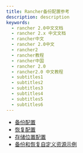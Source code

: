 ```yaml
---
title: Rancher备份配置参考
description: description
keywords:
  - rancher 2.0中文文档
  - rancher 2.x 中文文档
  - rancher中文
  - rancher 2.0中文
  - rancher2
  - rancher教程
  - rancher中国
  - rancher 2.0
  - rancher2.0 中文教程
  - subtitles1
  - subtitles2
  - subtitles3
  - subtitles4
  - subtitles5
  - subtitles6
---
```


- [备份配置](./back-up-config/_index)
- [恢复配置](./restore-config/_index)
- [存储位置配置](./storage-config/_index)
- [备份和恢复自定义资源示例](../examples/_index)

